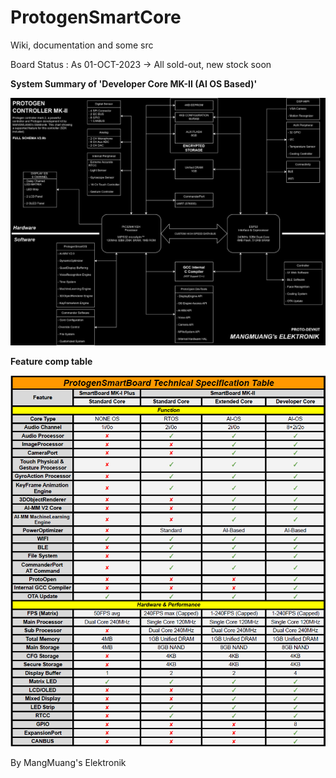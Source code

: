 # ProtogenSmartCore
Wiki, documentation and some src

Board Status : As 01-OCT-2023 -> All sold-out, new stock soon

**System Summary of 'Developer Core MK-II (AI OS Based)'**

![alt text](https://github.com/MangMuang/ProtogenSmartCore/blob/main/Image/ProtogenSmartBoardV2.0ba_inv.png?raw=true)


**Feature comp table**

![alt text](https://github.com/MangMuang/ProtogenSmartCore/blob/main/Image/CompTable_v1.png?raw=true)

By MangMuang's Elektronik

